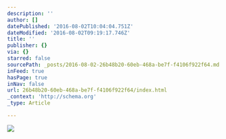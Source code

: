 ```yaml
---
description: ''
author: []
datePublished: '2016-08-02T10:04:04.751Z'
dateModified: '2016-08-02T09:19:17.746Z'
title: ''
publisher: {}
via: {}
starred: false
sourcePath: _posts/2016-08-02-26b48b20-60eb-468a-be7f-f4106f922f64.md
inFeed: true
hasPage: true
inNav: false
url: 26b48b20-60eb-468a-be7f-f4106f922f64/index.html
_context: 'http://schema.org'
_type: Article

---
```

![](https://the-grid-user-content.s3-us-west-2.amazonaws.com/79ab4499-65c6-45d0-9a83-9d17779cd29c.jpg)